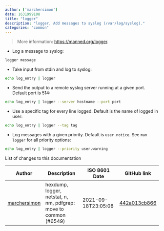 ```yaml
---
author: ['marchersimon']
date: 1631999108
title: "logger"
description: "logger, Add messages to syslog (/var/log/syslog)."
categories: "common"
---
```

> More information: <https://manned.org/logger>.

- Log a message to syslog:

```bash
logger message
```

- Take input from stdin and log to syslog:

```bash
echo log_entry | logger
```

- Send the output to a remote syslog server running at a given port. Default port is 514:

```bash
echo log_entry | logger --server hostname --port port
```

- Use a specific tag for every line logged. Default is the name of logged in user:

```bash
echo log_entry | logger --tag tag
```

- Log messages with a given priority. Default is `user.notice`. See `man logger` for all priority options:

```bash
echo log_entry | logger --priority user.warning
```
List of changes to this documentation


Author | Description | ISO 8601 Date | GitHub link
------|-----|-----|-----
[marchersimon](mailto:50295997+marchersimon@users.noreply.github.com) | hexdump, logger, netstat, n, nm, pdfgrep: move to common (#6549) | 2021-09-18T23:05:08 | [442a013cb866](https://github.com/tldr-pages/tldr/commit/442a013cb86602dfb50e4beb8bd2f66dc97e117d)

